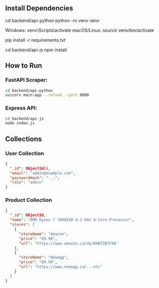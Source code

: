 ## Install Dependencies

cd backend/api-python
python -m venv venv

Windows:
venv\Scripts\activate
macOS/Linux:
source venv/bin/activate

pip install -r requirements.txt

cd backend/api-js
npm install

## How to Run

### FastAPI Scraper:

```bash
cd backend/api-python
uvicorn main:app --reload --port 8000
```

### Express API:

```bash
cd backend/api-js
node index.js
```

## Collections

### User Collection

```json
{
  "_id": ObjectId(),
  "email": "admin@example.com",
  "passwordHash": "...",
  "role": "admin"
}
```

### Product Collection

```json
{
  "_id": ObjectId,
  "name": "AMD Ryzen 7 7800X3D 4.2 GHz 8-Core Processor",
  "stores": [
    {
      "storeName": "Amazon",
      "price": "99.99",
      "url": "https://www.amazon.ca/dp/B0BTZB7F88"
    },
    {
      "storeName": "Newegg",
      "price": "89.99",
      "url": "https://www.newegg.ca/...etc"
    }
  ]
}
```

